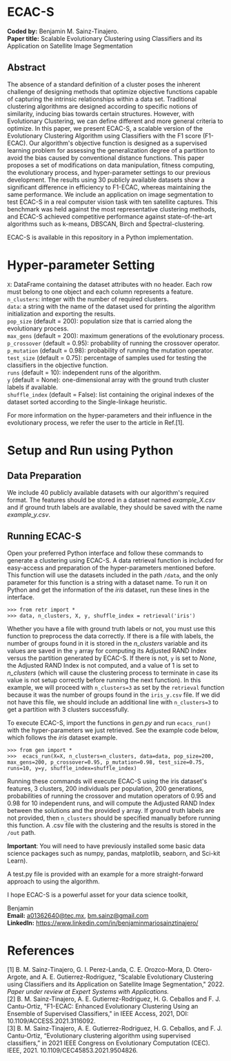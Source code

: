 # ECAC-S

**Coded by:** Benjamin M. Sainz-Tinajero.  
**Paper title:** Scalable Evolutionary Clustering using Classifiers and its Application on Satellite Image Segmentation

## Abstract
The absence of a standard definition of a cluster poses the inherent challenge of designing methods that optimize objective functions capable of capturing the intrinsic relationships within a data set. Traditional clustering algorithms are designed according to specific notions of similarity, inducing bias towards certain structures. However, with Evolutionary Clustering, we can define different and more general criteria to optimize. In this paper, we present ECAC-S, a scalable version of the Evolutionary Clustering Algorithm using Classifiers with the F1 score (F1-ECAC). Our algorithm's objective function is designed as a supervised learning problem for assessing the generalization degree of a partition to avoid the bias caused by conventional distance functions. This paper proposes a set of modifications on data manipulation, fitness computing, the evolutionary process, and hyper-parameter settings to our previous development. The results using 30 publicly available datasets show a significant difference in efficiency to F1-ECAC, whereas maintaining the same performance. We include an application on image segmentation to test ECAC-S in a real computer vision task with ten satellite captures. This benchmark was held against the most representative clustering methods, and ECAC-S achieved competitive performance against state-of-the-art algorithms such as k-means, DBSCAN, Birch and Spectral-clustering.

ECAC-S is available in this repository in a Python implementation.

# Hyper-parameter Setting
``X``: DataFrame containing the dataset attributes with no header. Each row must belong to one object and each column represents a feature.    
``n_clusters``: integer with the number of required clusters.  
``data``: a string with the name of the dataset used for printing the algorithm initialization and exporting the results.  
``pop_size`` (default = 200): population size that is carried along the evolutionary process.   
``max_gens`` (default = 200): maximum generations of the evolutionary process.   
``p_crossover`` (default = 0.95): probability of running the crossover operator.  
``p_mutation`` (default = 0.98): probability of running the mutation operator.  
``test_size`` (default = 0.75): percentage of samples used for testing the classifiers in the objective function.  
``runs`` (default = 10): independent runs of the algorithm.  
``y`` (default = None): one-dimensional array with the ground truth cluster labels if available.  
``shuffle_index`` (default = False): list containing the original indexes of the dataset sorted according to the Single-linkage heuristic.    

For more information on the hyper-parameters and their influence in the evolutionary process, we refer the user to the article in Ref.[1].  

# Setup and Run using Python
## Data Preparation
We include 40 publicly available datasets with our algorithm's required format. The features should be stored in a dataset named *example_X.csv* and if ground truth labels are available, they should be saved with the name *example_y.csv*.

## Running ECAC-S
Open your preferred Python interface and follow these commands to generate a clustering using ECAC-S. A data retrieval function is included for easy-access and preparation of the hyper-parameters mentioned before. This function will use the datasets included in the path ``/data``, and the only parameter for this function is a string with a dataset name. To run it on Python and get the information of the *iris* dataset, run these lines in the interface.   

``>>> from retr import *``  
``>>> data, n_clusters, X, y, shuffle_index = retrieval('iris')`` 

Whether you have a file with ground truth labels or not, you must use this function to preprocess the data correctly. If there is a file with labels, the number of groups found in it is stored in the *n_clusters* variable and its values are saved in the ``y`` array for computing its Adjusted RAND Index versus the partition generated by ECAC-S. If there is not, ``y`` is set to *None*, the Adjusted RAND Index is not computed, and a value of 1 is set to *n_clusters* (which will cause the clustering process to terminate in case its value is not setup correctly before running the next function). In this example, we will proceed with ``n_clusters=3`` as set by the ``retrieval`` function because it was the number of groups found in the ``iris_y.csv`` file. If we did not have this file, we should include an additional line with ``n_clusters=3`` to get a partition with 3 clusters successfully.

To execute ECAC-S, import the functions in *gen.py* and run ``ecacs_run()`` with the hyper-parameters we just retrieved. See the example code below, which follows the *iris* dataset example.  
 
``>>> from gen import *``  
``>>>  ecacs_run(X=X, n_clusters=n_clusters, data=data, pop_size=200, max_gens=200, p_crossover=0.95, p_mutation=0.98, test_size=0.75, runs=10, y=y, shuffle_index=shuffle_index)``  

Running these commands will execute ECAC-S using the iris dataset's features, 3 clusters, 200 individuals per population, 200 generations, probabilities of running the crossover and mutation operators of 0.95 and 0.98 for 10 independent runs, and will compute the Adjusted RAND Index between the solutions and the provided ``y`` array. If ground truth labels are not provided, then ``n_clusters`` should be specified manually before running this function. A .csv file with the clustering and the results is stored in the ``/out`` path.

**Important**: You will need to have previously installed some basic data science packages such as numpy, pandas, matplotlib, seaborn, and Sci-kit Learn).

A test.py file is provided with an example for a more straight-forward approach to using the algorithm.  

I hope ECAC-S is a powerful asset for your data science toolkit,

Benjamin  
**Email:** a01362640@tec.mx, bm.sainz@gmail.com  
**LinkedIn:** https://www.linkedin.com/in/benjaminmariosainztinajero/

# References
[1] B. M. Sainz-Tinajero, G. I. Perez-Landa, C. E. Orozco-Mora, D. Otero-Argote, and A. E. Gutierrez-Rodriguez, "Scalable Evolutionary Clustering using Classifiers and its Application on Satellite Image Segmentation," 2022. *Paper under review at Expert Systems with Applications.*   
[2] B. M. Sainz-Tinajero, A. E. Gutierrez-Rodriguez, H. G. Ceballos and F. J. Cantu-Ortiz, "F1-ECAC: Enhanced Evolutionary Clustering Using an Ensemble of Supervised Classifiers," in IEEE Access, 2021, DOI: 10.1109/ACCESS.2021.3116092.  
[3] B. M. Sainz-Tinajero, A. E. Gutierrez-Rodriguez, H. G. Ceballos, and F. J. Cantu-Ortiz, “Evolutionary clustering algorithm using supervised classifiers,” in 2021 IEEE Congress on Evolutionary Computation (CEC). IEEE, 2021. 10.1109/CEC45853.2021.9504826.


